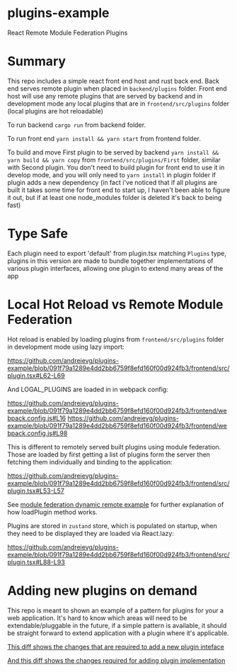 # plugins-example
React Remote Module Federation Plugins

# Summary

This repo includes a simple react front end host and rust back end. Back end serves remote plugin when placed in `backend/plugins` folder. 
Front end host will use any remote plugins that are served by backend and in development mode any local plugins that are in `frontend/src/plugins` folder (local plugins are hot reloadable)

To run backend `cargo run` from backend folder.

To run front end `yarn install && yarn start` from frontend folder.

To build and move First plugin to be served by backend `yarn install && yarn build && yarn copy` from `frontend/src/plugins/First` folder, similar with Second plugin. 
You don't need to build plugin for front end to use it in develop mode, and you will only need to `yarn install` in plugin folder if plugin adds a new dependency (in fact i've noticed that if all plugins are built it takes some time for front end to start up, I haven't been able to figure it out, but if at least one node_modules folder is deleted it's back to being fast)

# Type Safe

Each plugin need to export 'default' from plugin.tsx matching `Plugins` type, plugins in this version are made to bundle together implementations of various plugin interfaces, allowing one plugin to extend many areas of the app

# Local Hot Reload vs Remote Module Federation

Hot reload is enabled by loading plugins from `frontend/src/plugins` folder in development mode using lazy import:

https://github.com/andreievg/plugins-example/blob/091f79a1289e4dd2bb6759f8efd160f00d924fb3/frontend/src/plugin.tsx#L62-L69

And LOGAL_PLUGINS are loaded in in webpack config:

https://github.com/andreievg/plugins-example/blob/091f79a1289e4dd2bb6759f8efd160f00d924fb3/frontend/webpack.config.js#L16
https://github.com/andreievg/plugins-example/blob/091f79a1289e4dd2bb6759f8efd160f00d924fb3/frontend/webpack.config.js#L98

This is different to remotely served built plugins using module federation. 
Those are loaded by first getting a list of plugins form the server then fetching them individually and binding to the application:

https://github.com/andreievg/plugins-example/blob/091f79a1289e4dd2bb6759f8efd160f00d924fb3/frontend/src/plugin.tsx#L53-L57

See [module federation dynamic remote example](https://github.com/module-federation/module-federation-examples/blob/5bfee6d5fdfb976e11b1f173e88875ac819467d7/advanced-api/dynamic-remotes/app1/src/App.js) for further explanation of how loadPlugin method works.

Plugins are stored in `zustand` store, which is populated on startup, when they need to be displayed they are loaded via React.lazy:

https://github.com/andreievg/plugins-example/blob/091f79a1289e4dd2bb6759f8efd160f00d924fb3/frontend/src/plugin.tsx#L88-L93

# Adding new plugins on demand

This repo is meant to shown an example of a pattern for plugins for your a web application. 
It's hard to know which areas will need to be extendable/pluggable in the future, if a simple pattern is available, it should be straight forward to extend application with a plugin where it's applicable.

[This diff shows the changes that are required to add a new plugin inteface](https://github.com/andreievg/plugins-example/compare/e50687be80a20a81e6012bd86554d9384d4e8bce..091f79a1289e4dd2bb6759f8efd160f00d924fb3)

[And this diff shows the changes required for adding plugin implementation](https://github.com/andreievg/plugins-example/compare/d009b355d5d4cfed18a858b393967a310fec8b47..e50687be80a20a81e6012bd86554d9384d4e8bce) 



